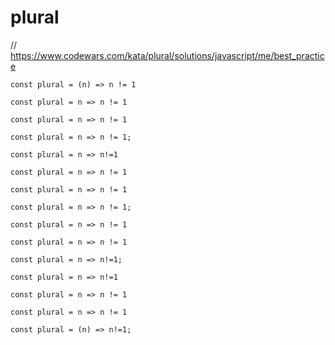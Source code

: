 # plural
// https://www.codewars.com/kata/plural/solutions/javascript/me/best_practice


```
const plural = (n) => n != 1
```

```
const plural = n => n != 1
```

```
const plural = n => n != 1
```

```
const plural = n => n != 1;
```

```
const plural = n => n!=1
```

```
const plural = n => n != 1
```

```
const plural = n => n != 1
```

```
const plural = n => n != 1;
```

```
const plural = n => n != 1
```

```
const plural = n => n != 1
```

```
const plural = n => n!=1;
```

```
const plural = n => n!=1
```

```
const plural = n => n != 1
```

```
const plural = n => n != 1
```

```
const plural = (n) => n!=1;
```
